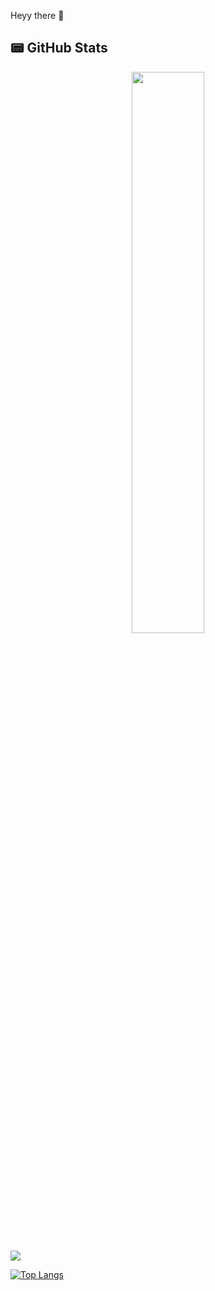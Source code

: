 Heyy there 👋

## 📟 GitHub Stats  
<p align="center">
	<img width="48%" src="https://github-readme-stats.vercel.app/api?username=ethan0905&show_icons=true&theme=dark" />
</p>

<a href="https://github.com/anuraghazra/github-readme-stats">
  <img align="center" src="https://github-readme-stats.vercel.app/api/top-langs/?username=ethan0905&layout=compact" />
</a>

[![Top Langs](https://github-readme-stats.vercel.app/api/top-langs/?username=ethan0905&layout=compact)](https://github.com/anuraghazra/github-readme-stats)
